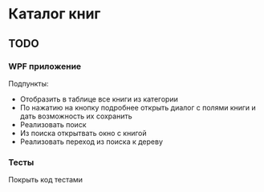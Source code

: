 ﻿# Каталог книг
## TODO
### WPF приложение
Подпункты:

* Отобразить в таблице все книги из категории
* По нажатию на кнопку подробнее открыть диалог с полями  книги и дать возможность их сохранить
* Реализовать поиск 
* Из поиска открытвать окно с книгой
* Реализовать переход из поиска к дереву 

### Тесты
Покрыть код тестами
